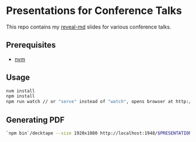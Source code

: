 # Presentations for Conference Talks

This repo contains my [reveal-md](https://github.com/webpro/reveal-md) slides for various conference talks.

## Prerequisites

- [nvm](https://github.com/creationix/nvm)

## Usage

```sh
nvm install
npm install
npm run watch // or "serve" instead of "watch", opens browser at http://localhost:1948
```

## Generating PDF

```sh
`npm bin`/decktape --size 1920x1080 http://localhost:1948/$PRESENTATION/slides.md $PRESENTATION.pdf
```
